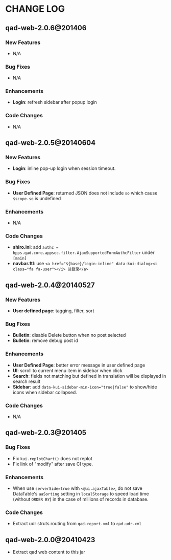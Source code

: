 # CHANGE LOG

qad-web-2.0.6@201406
-------------------

### New Features
* N/A

### Bug Fixes
* N/A

### Enhancements
* __Login__: refresh sidebar after popup login

### Code Changes
* N/A


qad-web-2.0.5@20140604
-------------------

### New Features
* __Login__: inline pop-up login when session timeout.

### Bug Fixes
* __User Defined Page__: returned JSON does not include `so` which cause `$scope.so` is undefined

### Enhancements
* N/A

### Code Changes
* __shiro.ini__: add `authc = hpps.qad.core.appsec.filter.AjaxSupportedFormAuthcFilter` under `[main]`
* __navbar.ftl__: use `<a href="${base}/login-inline" data-kui-dialog><i class="fa fa-user"></i> 请登录</a>`

qad-web-2.0.4@20140527
-------------------

### New Features
* __User defined page__: tagging, filter, sort

### Bug Fixes
* __Bulletin__: disable Delete button when no post selected
* __Bulletin__: remove debug post id

### Enhancements
* __User Defined Page__: better error message in user defined page
* __UI__: scroll to current menu item in sidebar when click
* __Search__: fields not matching but defined in translation will be displayed in search result
* __Sidebar__: add `data-kui-sidebar-min-icon="true|false"` to show/hide icons when sidebar collapsed.

### Code Changes
* N/A

qad-web-2.0.3@201405
-------------------

### Bug Fixes
* Fix `kui.replotChart()` does not replot
* Fix link of "modify" after save CI type.

### Enhancements
* When use `serverSide=true` with `<@ui.ajaxTable>`, do not save DataTable's `aaSorting` setting in `localStorage` to speed load time (without `ORDER BY`) in the case of millions of records in database.

### Code Changes
* Extract udr struts routing from `qad-report.xml` to `qad-udr.xml`

qad-web-2.0.0@20410423
-------------------
* Extract qad web content to this jar